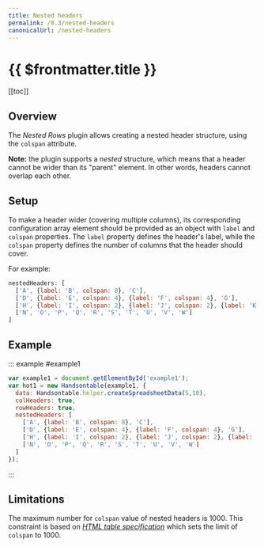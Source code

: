 ```yaml
---
title: Nested headers
permalink: /8.3/nested-headers
canonicalUrl: /nested-headers
---
```


# {{ $frontmatter.title }}

[[toc]]

## Overview

The _Nested Rows_ plugin allows creating a nested header structure, using the `colspan` attribute.

**Note:** the plugin supports a _nested_ structure, which means that a header cannot be wider than its "parent" element. In other words, headers cannot overlap each other.

## Setup

To make a header wider (covering multiple columns), its corresponding configuration array element should be provided as an object with `label` and `colspan` properties. The `label` property defines the header's label, while the `colspan` property defines the number of columns that the header should cover.

For example:

```js
nestedHeaders: [
  ['A', {label: 'B', colspan: 8}, 'C'],
  ['D', {label: 'E', colspan: 4}, {label: 'F', colspan: 4}, 'G'],
  ['H', {label: 'I', colspan: 2}, {label: 'J', colspan: 2}, {label: 'K', colspan: 2}, {label: 'L', colspan: 2}, 'M'],
  ['N', 'O', 'P', 'Q', 'R', 'S', 'T', 'U', 'V', 'W']
]
```

## Example

::: example #example1
```js
var example1 = document.getElementById('example1');
var hot1 = new Handsontable(example1, {
  data: Handsontable.helper.createSpreadsheetData(5,10),
  colHeaders: true,
  rowHeaders: true,
  nestedHeaders: [
    ['A', {label: 'B', colspan: 8}, 'C'],
    ['D', {label: 'E', colspan: 4}, {label: 'F', colspan: 4}, 'G'],
    ['H', {label: 'I', colspan: 2}, {label: 'J', colspan: 2}, {label: 'K', colspan: 2}, {label: 'L', colspan: 2}, 'M'],
    ['N', 'O', 'P', 'Q', 'R', 'S', 'T', 'U', 'V', 'W']
  ]
});
```
:::

## Limitations

The maximum number for `colspan` value of nested headers is 1000. This constraint is based on [_HTML table specification_](https://html.spec.whatwg.org/multipage/tables.html#dom-tdth-colspan) which sets the limit of `colspan` to 1000.

